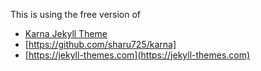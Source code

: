 This is using the free version of 
- [Karna Jekyll Theme](http://webjeda.com/karna-full/)
- [https://github.com/sharu725/karna]
- [https://jekyll-themes.com](https://jekyll-themes.com)
